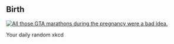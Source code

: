 ## Birth
[![All those GTA marathons during the pregnancy were a bad idea.](https://imgs.xkcd.com/comics/birth.png)](https://xkcd.com/746/ "All those GTA marathons during the pregnancy were a bad idea.")

Your daily random xkcd

